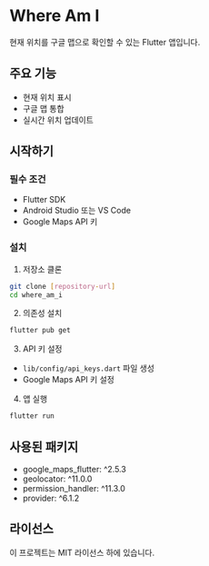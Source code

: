 # Where Am I

현재 위치를 구글 맵으로 확인할 수 있는 Flutter 앱입니다.

## 주요 기능

- 현재 위치 표시
- 구글 맵 통합
- 실시간 위치 업데이트

## 시작하기

### 필수 조건

- Flutter SDK
- Android Studio 또는 VS Code
- Google Maps API 키

### 설치

1. 저장소 클론
```bash
git clone [repository-url]
cd where_am_i
```

2. 의존성 설치
```bash
flutter pub get
```

3. API 키 설정
- `lib/config/api_keys.dart` 파일 생성
- Google Maps API 키 설정

4. 앱 실행
```bash
flutter run
```

## 사용된 패키지

- google_maps_flutter: ^2.5.3
- geolocator: ^11.0.0
- permission_handler: ^11.3.0
- provider: ^6.1.2

## 라이선스

이 프로젝트는 MIT 라이선스 하에 있습니다.
